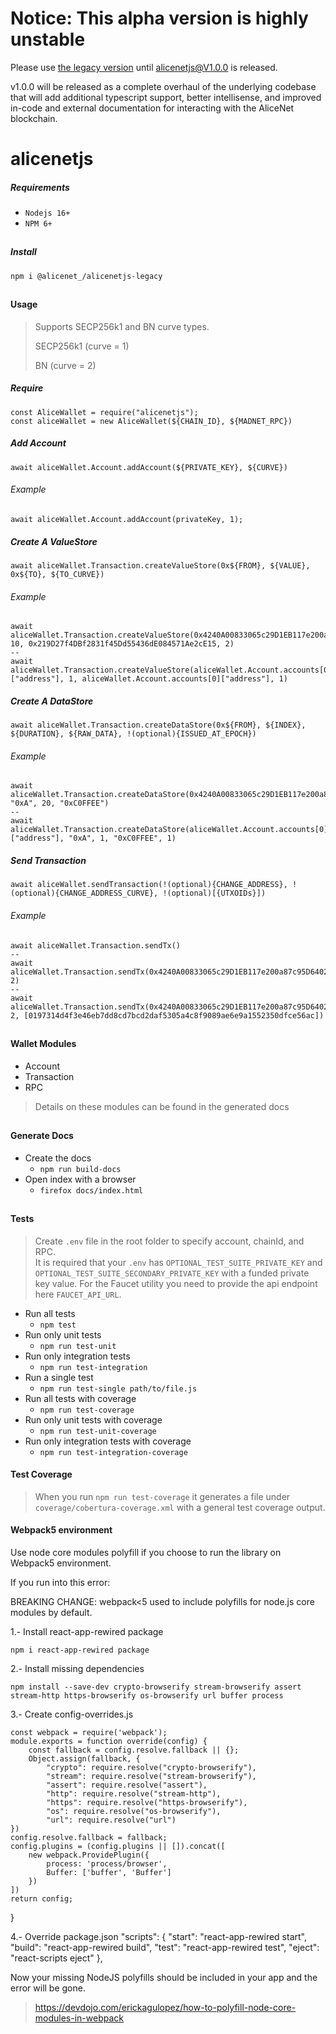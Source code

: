 # Notice: This alpha version is highly unstable
Please use [the legacy version](https://www.npmjs.com/package/@alicenet_/alicenetjs-legacy) until alicenetjs@V1.0.0 is released. 

v1.0.0 will be released as a complete overhaul of the underlying codebase that will add additional typescript support, better intellisense, and improved in-code and external documentation for interacting with the AliceNet blockchain.
# alicenetjs

##### Requirements
- `Nodejs 16+`
- `NPM 6+`
##

##### Install
`npm i @alicenet_/alicenetjs-legacy`
##

#### Usage
> Supports SECP256k1 and BN curve types. 
> 
> SECP256k1 (curve = 1) 
> 
> BN (curve = 2)
##### Require
```
const AliceWallet = require("alicenetjs");
const aliceWallet = new AliceWallet(${CHAIN_ID}, ${MADNET_RPC})
```

##### Add Account
```
await aliceWallet.Account.addAccount(${PRIVATE_KEY}, ${CURVE})
```
###### Example
```
await aliceWallet.Account.addAccount(privateKey, 1);
```

##### Create A ValueStore

```
await aliceWallet.Transaction.createValueStore(0x${FROM}, ${VALUE}, 0x${TO}, ${TO_CURVE})
```
###### Example
```
await aliceWallet.Transaction.createValueStore(0x4240A00833065c29D1EB117e200a87c95D640289, 10, 0x219D27f4DBf2831f45Dd55436dE084571Ae2cE15, 2)
--
await aliceWallet.Transaction.createValueStore(aliceWallet.Account.accounts[0]["address"], 1, aliceWallet.Account.accounts[0]["address"], 1)
```

##### Create A DataStore
```
await aliceWallet.Transaction.createDataStore(0x${FROM}, ${INDEX}, ${DURATION}, ${RAW_DATA}, !(optional){ISSUED_AT_EPOCH})
```
###### Example
```
await  aliceWallet.Transaction.createDataStore(0x4240A00833065c29D1EB117e200a87c95D640289, "0xA", 20, "0xC0FFEE")
--
await aliceWallet.Transaction.createDataStore(aliceWallet.Account.accounts[0]["address"], "0xA", 1, "0xC0FFEE", 1)
```

##### Send Transaction
```
await aliceWallet.sendTransaction(!(optional){CHANGE_ADDRESS}, !(optional){CHANGE_ADDRESS_CURVE}, !(optional)[{UTXOIDs}])
```
###### Example
```
await aliceWallet.Transaction.sendTx()
--
await aliceWallet.Transaction.sendTx(0x4240A00833065c29D1EB117e200a87c95D640289, 2)
--
await aliceWallet.Transaction.sendTx(0x4240A00833065c29D1EB117e200a87c95D640289, 2, [0197314d4f3e46eb7dd8cd7bcd2daf5305a4c8f9089ae6e9a1552350dfce56ac])
```
##
#### Wallet Modules
- Account 
- Transaction
- RPC
> Details on these modules can be found in the generated docs
##

#### Generate Docs
- Create the docs 
	- `npm run build-docs` 
- Open index with a browser
	- `firefox docs/index.html` 
##

#### Tests
> Create `.env` file in the root folder to specify account, chainId, and RPC.  
  It is required that your `.env` has `OPTIONAL_TEST_SUITE_PRIVATE_KEY` and `OPTIONAL_TEST_SUITE_SECONDARY_PRIVATE_KEY` with a funded private key value.
  For the Faucet utility you need to provide the api endpoint here `FAUCET_API_URL`.   

- Run all tests
	- `npm test`
- Run only unit tests
	- `npm run test-unit`
- Run only integration tests
	- `npm run test-integration`
- Run a single test
	- `npm run test-single path/to/file.js`
- Run all tests with coverage
	- `npm run test-coverage`
- Run only unit tests with coverage
	- `npm run test-unit-coverage`
- Run only integration tests with coverage
	- `npm run test-integration-coverage`

#### Test Coverage
> When you run `npm run test-coverage` it generates a file under `coverage/cobertura-coverage.xml` with a general test coverage output.


#### Webpack5 environment

Use node core modules polyfill if you choose to run the library on Webpack5 environment.

If you run into this error:

 BREAKING CHANGE: webpack<5 used to include polyfills for node.js core modules by default.

1.- Install react-app-rewired package 

	npm i react-app-rewired package

2.- Install missing dependencies

	npm install --save-dev crypto-browserify stream-browserify assert stream-http https-browserify os-browserify url buffer process

3.-	Create config-overrides.js

	const webpack = require('webpack'); 
	module.exports = function override(config) { 
		const fallback = config.resolve.fallback || {}; 
		Object.assign(fallback, { 
			"crypto": require.resolve("crypto-browserify"), 
			"stream": require.resolve("stream-browserify"), 
			"assert": require.resolve("assert"), 
			"http": require.resolve("stream-http"), 
			"https": require.resolve("https-browserify"), 
			"os": require.resolve("os-browserify"), 
			"url": require.resolve("url") 
	}) 
	config.resolve.fallback = fallback; 
	config.plugins = (config.plugins || []).concat([ 
		new webpack.ProvidePlugin({ 
			process: 'process/browser', 
			Buffer: ['buffer', 'Buffer'] 
		}) 
	]) 
	return config; 
   }

4.-	Override package.json
	"scripts": { 
		"start": "react-app-rewired start", 
		"build": "react-app-rewired build", 
		"test": "react-app-rewired test", 
		"eject": "react-scripts eject" 
	},

Now your missing NodeJS polyfills should be included in your app and the error will be gone.

> https://devdojo.com/erickagulopez/how-to-polyfill-node-core-modules-in-webpack

